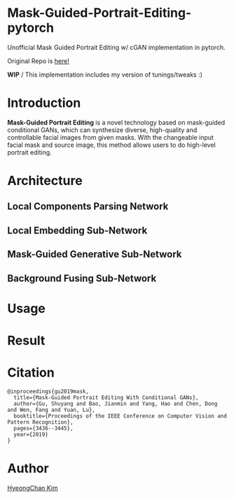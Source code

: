 # Mask-Guided-Portrait-Editing-pytorch
Unofficial Mask Guided Portrait Editing w/ cGAN implementation in pytorch.

Original Repo is [here!](https://github.com/cientgu/Mask_Guided_Portrait_Editing)

**WIP** / This implementation includes my version of tunings/tweaks :)

# Introduction
**Mask-Guided Portrait Editing** is a novel technology based on mask-guided conditional GANs, 
which can synthesize diverse, high-quality and controllable facial images from given masks. 
With the changeable input facial mask and source image, this method allows users to do high-level portrait editing.

# Architecture

## Local Components Parsing Network

## Local Embedding Sub-Network

## Mask-Guided Generative Sub-Network

## Background Fusing Sub-Network

# Usage

# Result

# Citation
```
@inproceedings{gu2019mask,
  title={Mask-Guided Portrait Editing With Conditional GANs},
  author={Gu, Shuyang and Bao, Jianmin and Yang, Hao and Chen, Dong and Wen, Fang and Yuan, Lu},
  booktitle={Proceedings of the IEEE Conference on Computer Vision and Pattern Recognition},
  pages={3436--3445},
  year={2019}
}
```

# Author
[HyeongChan Kim](http://kozistr.tech)

